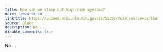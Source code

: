 ```yaml
---
title: How can we stamp out high-risk myeloma?
date: '2024-05-16'
linkTitle: https://pubmed.ncbi.nlm.nih.gov/38753353/?utm_source=curl&utm_medium=rss&utm_campaign=journals&utm_content=7603509&fc=None&ff=20240516181509&v=2.18.0.post9+e462414
source: Blood
description: No ...
disable_comments: true
---
```

No ...